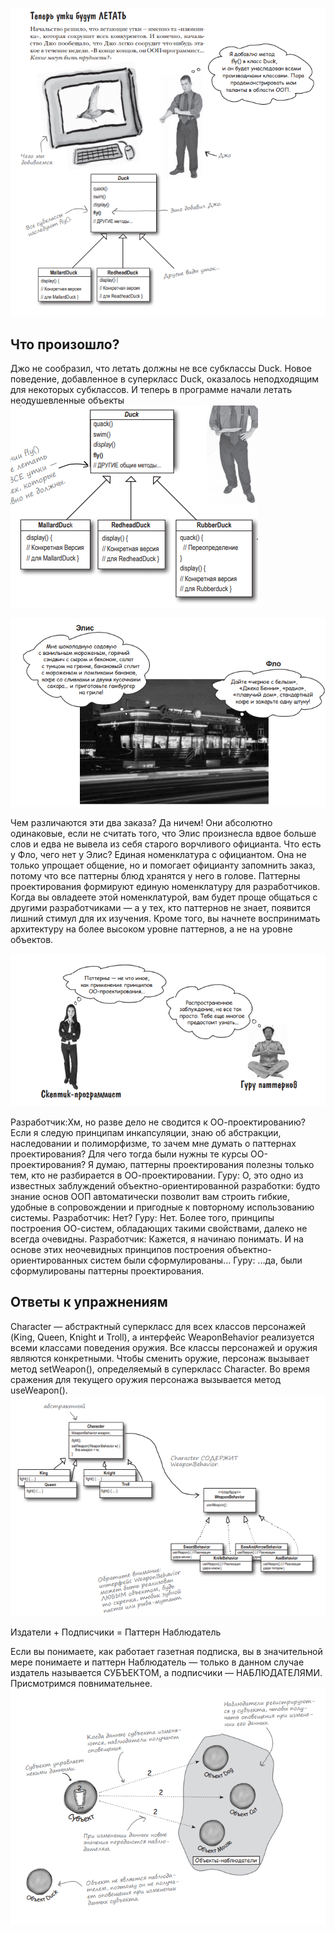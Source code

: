 ![kartinka1](https://github.com/Darya31-08/Strategy2/blob/master/img/%D0%A1%D0%BD%D0%B8%D0%BC%D0%BE%D0%BA.PNG?raw=true)

## Что произошло? 
Джо не сообразил, что летать
должны не все субклассы Duck.
Новое поведение, добавленное
в суперкласс Duck, оказалось неподходящим для некоторых субклассов. И теперь в программе
начали летать неодушевленные
объекты
![kartinka1](https://github.com/Darya31-08/Strategy2/blob/master/img/%D0%A1%D0%BD%D0%B8%D0%BC%D0%BE%D0%BA1.PNG?raw=true)

![kartinka1](https://github.com/Darya31-08/Strategy2/blob/master/img/%D0%A1%D0%BD%D0%B8%D0%BC%D0%BE%D0%BA3.PNG?raw=true)

Чем различаются эти два заказа? Да ничем! Они абсолютно одинаковые, если не считать того, что Элис произнесла вдвое больше слов и едва не вывела из себя старого
ворчливого официанта.
Что есть у Фло, чего нет у Элис? Единая номенклатура с официантом. Она не только упрощает общение, но и помогает официанту запомнить заказ, потому что все
паттерны блюд хранятся у него в голове.
Паттерны проектирования формируют единую номенклатуру для разработчиков.
Когда вы овладеете этой номенклатурой, вам будет проще общаться с другими разработчиками — а у тех, кто паттернов не знает, появится лишний стимул для их изучения. Кроме того, вы начнете воспринимать архитектуру на более высоком уровне
паттернов, а не на уровне объектов.

![kartinka1](https://github.com/Darya31-08/Strategy2/blob/master/img/%D0%A1%D0%BD%D0%B8%D0%BC%D0%BE%D0%BA4.PNG?raw=true)

Разработчик:Хм, но разве дело не сводится к ОО-проектированию?
Если я следую принципам инкапсуляции, знаю об абстракции, наследовании и полиморфизме, то зачем мне думать о паттернах проектирования? Для чего тогда были нужны те курсы ОО-проектирования?
Я думаю, паттерны проектирования полезны только тем, кто не разбирается в ОО-проектировании.
Гуру: О, это одно из известных заблуждений объектно-ориентированной разработки: будто знание основ ООП автоматически позволит
вам строить гибкие, удобные в сопровождении и пригодные к повторному использованию системы.
Разработчик: Нет?
Гуру: Hет. Более того, принципы построения ОО-систем, обладающих такими свойствами, далеко не всегда очевидны.
Разработчик: Кажется, я начинаю понимать. И на основе этих неочевидных принципов построения объектно-ориентированных систем
были сформулированы...
Гуру: ...да, были сформулированы паттерны проектирования.

## Ответы к упражнениям
Character — абстрактный суперкласс для всех классов персонажей (King, Queen, Knight и Troll), а интерфейс WeaponBehavior
реализуется всеми классами поведения оружия. Все классы персонажей и оружия являются конкретными.
Чтобы сменить оружие, персонаж вызывает метод setWeapon(),
определяемый в суперкласс Character. Во время сражения для
текущего оружия персонажа вызывается метод useWeapon().
![kartinka1](https://github.com/Darya31-08/Strategy2/blob/master/img/%D0%A1%D0%BD%D0%B8%D0%BC%D0%BE%D0%BA5.PNG?raw=true)

Издатели + Подписчики = Паттерн Наблюдатель

Если вы понимаете, как работает газетная подписка, вы в значительной мере понимаете и паттерн Наблюдатель — только
в данном случае издатель называется СУБЪЕКТОМ, а подписчики — НАБЛЮДАТЕЛЯМИ.
Присмотримся повнимательнее.
![kartinka1](https://github.com/Darya31-08/Strategy2/blob/master/img/%D0%A1%D0%BD%D0%B8%D0%BC%D0%BE%D0%BA6.PNG?raw=true)

